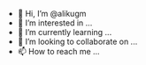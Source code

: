 - 👋 Hi, I’m @alikugm
- 👀 I’m interested in ...
- 🌱 I’m currently learning ...
- 💞️ I’m looking to collaborate on ...
- 📫 How to reach me ...

<!---
alikugm/alikugm is a ✨ special ✨ repository because its `README.md` (this file) appears on your GitHub profile.
You can click the Preview link to take a look at your changes.
--->
